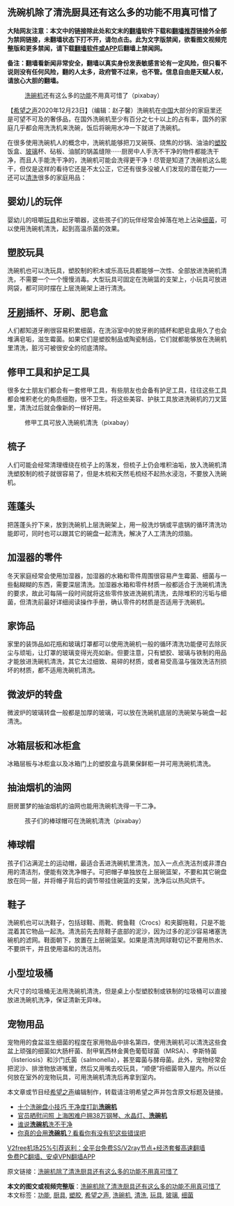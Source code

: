 <h2>洗碗机除了清洗厨具还有这么多的功能不用真可惜了</h2> <p class="notice"><b>大陆网友注意：本文中的链接除此处和文末的<a href="https://github.com/bannedbook/fanqiang" >翻墙</a>软件下载和<a href="https://github.com/killgcd/justmysocks/blob/master/README.md">翻墙推荐</a>链接外全部为禁网链接，未翻墙状态下打不开，请勿点击。此为文字版禁闻，欲看图文视频完整版和更多禁闻，请下载<a href="https://github.com/bannedbook/fanqiang">翻墙软件或APP</a>后翻墙上禁闻网。</p><p>备注：翻墙看新闻非常安全，翻墙以真实身份发表敏感言论有一定风险，但只看不说则没有任何风险，翻的人太多，政府管不过来，也不管。信息自由是天赋人权，请放心大胆的翻墙。</b></p>  <div class="entry"> <figure><figcaption><a href="https://www.bannedbook.org/bnews/tag/%E6%B4%97%E7%A2%97%E6%9C%BA/" class="st_tag internal_tag" rel="tag" title="标签 洗碗机 下的日志">洗碗机</a>还有这么多的<a href="https://www.bannedbook.org/bnews/tag/%E5%8A%9F%E8%83%BD/" class="st_tag internal_tag" rel="tag" title="标签 功能 下的日志">功能</a>不用真可惜了（pixabay）</figcaption></figure> <p>【<span class='wp_keywordlink_affiliate'><a href="https://www.soundofhope.org" title="希望之声" target="_blank">希望之声</a></span>2020年12月23日】（编辑：赵子馨）洗碗机在<span class='wp_keywordlink_affiliate'><a href="https://www.bannedbook.org/" title="中国" target="_blank">中国</a></span>大部分的家庭里还是可望不可及的奢侈品，在国外洗碗机至少有百分之七十以上的占有率，国外的家庭几乎都会用洗洗机来洗碗，饭后将碗用水冲一下就进了洗碗机。</p> <p>在很多使用洗碗机人的概念中，洗碗机能够把刀叉碗筷、烧焦的炒锅、油油的<a href="https://www.bannedbook.org/bnews/tag/%E5%A1%91%E8%83%B6/" class="st_tag internal_tag" rel="tag" title="标签 塑胶 下的日志">塑胶</a>饭盒、<a href="https://www.bannedbook.org/bnews/tag/%E7%8E%BB%E7%92%83/" class="st_tag internal_tag" rel="tag" title="标签 玻璃 下的日志">玻璃</a>杯、砧板、油腻的锅盖缝隙······厨房中人手洗不干净的物件都能洗干净，而且人手能洗干净的，洗碗机可能会洗得更干净！尽管是知道了洗碗机这么能干，但仅是这样的看待它还是不太公正，它还有很多没被人们发现的潜在能力——还可以<a href="https://www.bannedbook.org/bnews/tag/%E6%B8%85%E6%B4%97/" class="st_tag internal_tag" rel="tag" title="标签 清洗 下的日志">清洗</a>很多的家庭用品：</p> <h2><strong>婴幼儿的玩伴</strong></h2> <p>婴幼儿的咀嚼<a href="https://www.bannedbook.org/bnews/tag/%e7%8e%a9%e5%85%b7/" class="st_tag internal_tag" rel="tag" title="标签 玩具 下的日志">玩具</a>和出牙嚼器，这些孩子们的玩伴经常会掉落在地上沾染<a href="https://www.bannedbook.org/bnews/tag/%E7%BB%86%E8%8F%8C/" class="st_tag internal_tag" rel="tag" title="标签 细菌 下的日志">细菌</a>，可以使用洗碗机清洗，起到高温杀菌的效果。</p> <h2><strong>塑胶玩具</strong></h2> <p>洗碗机也可以洗玩具，塑胶制的积木或乐高玩具都能够一次性、全部放进洗碗机清洗，不需要一个一个慢慢消毒。大型玩具可固定在洗碗篮的支架上，小玩具可放进网袋，都可同时摆在上层洗碗架上进行清洗。</p>  <h2><strong><span class='wp_keywordlink'><a href="https://www.bannedbook.org/forum2/topic2874.html" title="杜斌《牙刷》" target="_blank">牙刷</a></span>插杯、牙刷、肥皂盒</strong></h2> <p>人们都知道牙刷很容易积累细菌，在洗浴室中的放牙刷的插杯和肥皂盒用久了也会堆满皂垢，滋生霉菌。如果它们是塑胶制品或陶瓷制品，它们就都能够放在洗碗机里清洗，脏污可被很安全的彻底清除。 </p> <h2><strong>修甲工具和护足工具</strong></h2> <p>很多女士朋友们都会有一套修甲工具，有些朋友也会备有护足工具，往往这些工具都会堆积老化的角质细胞，很不卫生。将这些美容、护肤工具放进洗碗机的刀叉篮里，清洗过后就会像新的一样好用。</p> <figure><figcaption>修甲工具可放入洗碗机清洗（pixabay）</figcaption></figure> <h2><strong>梳子</strong></h2> <p>人们可能会经常清理缠绕在梳子上的落发，但梳子上仍会堆积油垢，放入洗碗机清洗塑胶制的梳子就很容易了，但是木梳和天然毛梳经不起热水浸泡，不要放入洗碗机。</p> <h2><strong>莲蓬头</strong></h2> <p>把莲蓬头拧下来，放到洗碗机上层洗碗架上，用一般洗炒锅或平底锅的循环清洗功能即可，同时也可以跟其它的碗盘一起清洗，解决了人工清洗的烦脑。</p>  <h2><strong>加湿器的零件</strong></h2> <p>冬天家庭经常会使用加湿器，加湿器的水箱和零件周围很容易产生霉菌、细菌与一些黏糊糊的东西，需要深层清洗。加湿器水箱和零件材质一般都适合于洗碗机清洗的要求，故此可每隔一段时间就将这些零件放进洗碗机清洗，去除堆积的污垢与细菌，但清洗前最好详细阅读操作手册，确认零件的材质是否适用于洗碗机。</p> <h2><strong>家饰品</strong></h2> <p>家里的装饰品如花瓶和玻璃灯罩都可以使用洗碗机一般的循环清洗功能便可去除灰尘与顽垢，让灯罩的玻璃变得光亮如新。但要注意，只有塑胶、玻璃与铁制的用品才能放进洗碗机清洗，其它太过细致、易碎的材质，或者易受高温与强效洗洁剂损坏的材质，都不适用洗碗机清洗。</p> <h2><strong>微波炉的转盘</strong></h2> <p>微波炉的玻璃转盘一般都是加厚的玻璃，可以放在洗碗机底层的洗碗架与碗盘一起清洗。</p> <h2><strong>冰箱层板和冰柜盒</strong></h2> <p>冰箱层板与冰柜盒以及冰箱门上的塑胶盒与蔬果保鲜柜一并可用洗碗机清洗。</p>  <h2><strong>抽油烟机的油网</strong></h2> <p>厨房噩梦的抽油烟机的油网也能用洗碗机洗得一干二净。</p> <figure><figcaption>孩子们的棒球帽可在洗碗机清洗（pixabay）</figcaption></figure> <h2><strong>棒球帽</strong></h2> <p>孩子们沾满泥土的运动帽，最适合丢进洗碗机里清洗，加入一点点洗洁剂或非漂白用的清洁剂，便能有效洗净帽子。可把帽子单独放在上层碗篮架，不要和其它碗盘放在同一层，并将帽子背后的调节带挂住碗篮的支架，洗净后以热风烘干。</p> <h2><strong>鞋子</strong></h2> <p>洗碗机也可以洗鞋子，包括球鞋、雨靴、鳄鱼鞋（Crocs）和夹脚拖鞋，只是不能混着其它物品一起洗。清洗前先去除鞋子底部的泥沙，因为过多的泥沙容易堵塞洗碗机的滤网。鞋面朝下，放置在上层碗篮架。如果是清洗网球鞋切记不要用热水、不要烘干，并且使用温和的洗洁剂。</p> <h2><strong>小型垃圾桶</strong></h2> <p>大尺寸的垃圾桶无法用洗碗机清洗，但是桌上小型塑胶制或铁制的垃圾桶可以直接放进洗碗机洗净，保证清新无异味。</p>  <h2><strong>宠物用品</strong></h2> <p>宠物用的食盆滋生细菌的程度在家用物品中排名第四，使用洗碗机可以清洗这些食盆上顽强的细菌如大肠杆菌、耐甲氧西林金黄色葡萄球菌（MRSA）、李斯特菌（listeriosis）和沙门氏菌（salmonella），甚至霉菌与酵母菌。此外，宠物经常会把泥沙、排泄物放进嘴里，然后又用嘴去咬玩具，“顺便”将细菌带入屋内。所以任何放在室外的宠物玩具，可用洗碗机清洗后再拿到室内。</p> <p>本文章或节目经<a href="https://www.bannedbook.org/bnews/tag/%e5%b8%8c%e6%9c%9b%e4%b9%8b%e5%a3%b0/" class="st_tag internal_tag" rel="tag" title="标签 希望之声 下的日志">希望之声</a>编辑制作，转载请注明希望之声并包含原文标题及链接。</p> <ul class='op-related-articles' title='相关阅读'> <li><a href='https://www.bannedbook.org/bnews/lifebaike/20200516/1329548.html' target='_blank'>十个洗碗盘小技巧 干净度打趴<b>洗碗机</b></a></li> <li><a href='https://www.bannedbook.org/bnews/baitai/20190131/1073398.html' target='_blank'>官员晒慰问照 上海困难户拥38万钢琴、水晶灯、<b>洗碗机</b></a></li> <li><a href='https://www.bannedbook.org/bnews/lifebaike/20170505/754757.html' target='_blank'>谁说<b>洗碗机</b>洗不干净</a></li> <li><a href='https://www.bannedbook.org/bnews/lifebaike/20170413/745027.html' target='_blank'>你真的会用<b>洗碗机</b>？看看你有没有犯这些错误吧</a></li> </ul> <p class="texttj"> <a href="https://www.bannedbook.org/forum23/topic22702.html" target="_blank">V2free机场25%引荐返利：全平台免费SS/V2ray节点+经济套餐高速翻墙</a><br/> <a href="https://github.com/bannedbook/fanqiang/wiki/%E7%A6%81%E9%97%BB%E7%BD%91%E5%AE%89%E5%8D%93%E7%BF%BB%E5%A2%99%E6%96%B0%E9%97%BBAPP" target="_blank">免费PC翻墙、安卓VPN翻墙APP</a></p><p>原文链接：<a class="src_link"  href="https://www.soundofhope.org/post/456736" target="_blank">洗碗机除了清洗厨具还有这么多的功能不用真可惜了</a></p><a name='sharetosocial'></a>       <div><b>本文的图文或视频完整版</b>：<a href='https://www.bannedbook.org/bnews/comments/20201224/1454058.html'>洗碗机除了清洗厨具还有这么多的功能不用真可惜了</a></div>  </div><!--END ENTRY--> <div class="postfooter"> <div>本文标签：<a href="https://www.bannedbook.org/bnews/tag/%E5%8A%9F%E8%83%BD/" rel="tag">功能</a>, <a href="https://www.bannedbook.org/bnews/tag/%E5%8E%A8%E5%85%B7/" rel="tag">厨具</a>, <a href="https://www.bannedbook.org/bnews/tag/%E5%A1%91%E8%83%B6/" rel="tag">塑胶</a>, <a href="https://www.bannedbook.org/bnews/tag/%e5%b8%8c%e6%9c%9b%e4%b9%8b%e5%a3%b0/" rel="tag">希望之声</a>, <a href="https://www.bannedbook.org/bnews/tag/%E6%B4%97%E7%A2%97%E6%9C%BA/" rel="tag">洗碗机</a>, <a href="https://www.bannedbook.org/bnews/tag/%E6%B8%85%E6%B4%97/" rel="tag">清洗</a>, <a href="https://www.bannedbook.org/bnews/tag/%e7%8e%a9%e5%85%b7/" rel="tag">玩具</a>, <a href="https://www.bannedbook.org/bnews/tag/%E7%8E%BB%E7%92%83/" rel="tag">玻璃</a>, <a href="https://www.bannedbook.org/bnews/tag/%E7%BB%86%E8%8F%8C/" rel="tag">细菌</a></div>  </div><!--END POSTFOOTER--> 